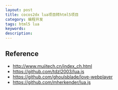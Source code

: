 ```yaml
---
layout: post
title: cocos2dx lua项目转html5项目
category: 编程开发
tags: html5 lua
keywords: 
description: 
---
```



## Reference

* <http://www.mujitech.cn/index_ch.html>
* <https://github.com/tdzl2003/lua.js>
* <https://github.com/ghoulsblade/love-webplayer>
* <https://github.com/mherkender/lua.js>